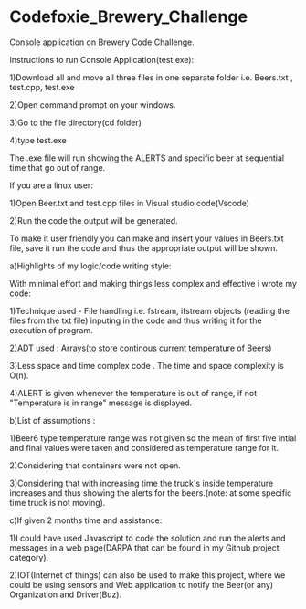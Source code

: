 # Codefoxie_Brewery_Challenge
Console application on Brewery Code Challenge.


Instructions to run Console Application(test.exe):

  1)Download all and move all three files in one separate folder i.e. Beers.txt , test.cpp, test.exe                                                                          

  2)Open command prompt on your windows.                                                                                                                                        

  3)Go to the file directory(cd folder)

  4)type test.exe


The .exe file will run showing the ALERTS and specific beer at sequential time that go out of range.

If you are a linux user:

 1)Open Beer.txt and test.cpp files in Visual studio code(Vscode)

 2)Run the code the output will be generated.


To make it user friendly you can make and insert your values in Beers.txt file, save it run the code and thus the appropriate output will be shown.




 a)Highlights of my logic/code writing style:

 With minimal effort and making things less complex and effective i wrote my code:
 
  1)Technique used - File handling i.e. fstream, ifstream objects (reading the files from the txt file) inputing in the code and thus writing it for the execution of program.
 
  2)ADT used : Arrays(to store continous current temperature of Beers)
 
  3)Less space and time complex code . The time and space complexity is O(n).
 
  4)ALERT is given whenever the temperature is out of range, if not "Temperature is in range" message is displayed.
 
 
 b)List of assumptions : 
 
  1)Beer6 type temperature range was not given so the mean of first five intial and final values were taken and considered as temperature range for it.
 
  2)Considering that containers were not open.
 
  3)Considering that with increasing time the truck's inside temperature increases and thus showing the alerts for the beers.(note: at some specific time truck is not moving).
 
 
 c)If given 2 months time and assistance:
 
  1)I could have used Javascript to code the solution and run the alerts and messages in a web page(DARPA that can be found in my Github project category).
 
  2)IOT(Internet of things) can also be used to make this project, where we could be using sensors and Web application to notify the Beer(or any) Organization and Driver(Buz).
